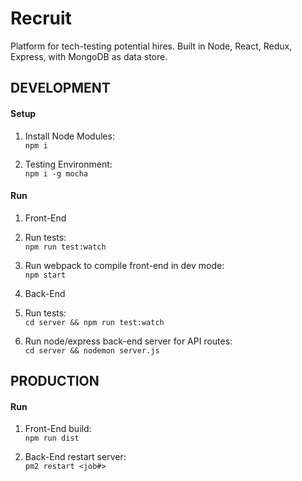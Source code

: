 # Recruit
Platform for tech-testing potential hires.  Built in Node, React, Redux, Express, with MongoDB as data store.

## DEVELOPMENT
#### Setup
1. Install Node Modules:  
```npm i```

2. Testing Environment:  
```npm i -g mocha```

#### Run 
1.  Front-End 
  1. Run tests:  
```npm run test:watch```
  2. Run webpack to compile front-end in dev mode:  
```npm start```

2.  Back-End 
  1.  Run tests:  
```cd server && npm run test:watch```
  2.  Run node/express back-end server for API routes:  
```cd server && nodemon server.js```


## PRODUCTION
#### Run 
1.  Front-End build:  
```npm run dist```

2.  Back-End restart server:  
```pm2 restart <job#>```